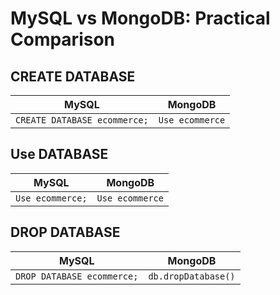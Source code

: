 # MySQL vs MongoDB: Practical Comparison

## CREATE DATABASE

| MySQL                                   | MongoDB                             |
|-----------------------------------------|-------------------------------------|
| `CREATE DATABASE ecommerce;`            | `Use ecommerce`                     |


## Use DATABASE

| MySQL                                   | MongoDB                             |
|-----------------------------------------|-------------------------------------|
| `Use ecommerce;`                        | `Use ecommerce`                     |


## DROP DATABASE

| MySQL                                   | MongoDB                             |
|-----------------------------------------|-------------------------------------|
| `DROP DATABASE ecommerce;`              | `db.dropDatabase()`                 |

